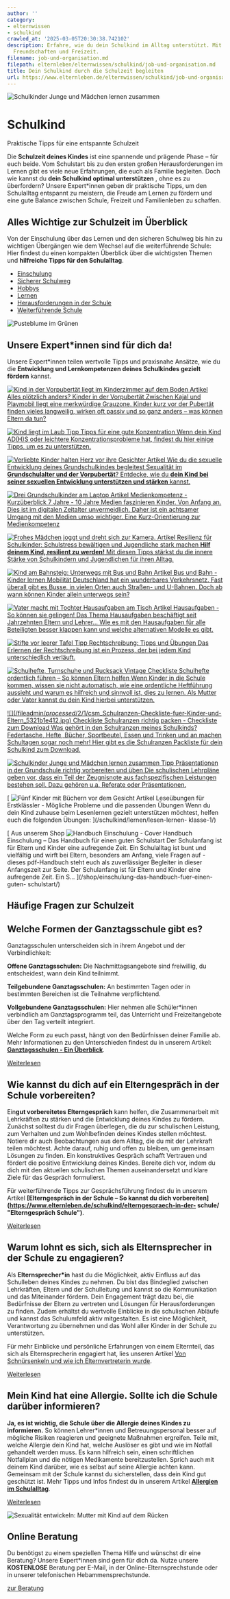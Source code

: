 ```yaml
---
author: ''
category:
- elternwissen
- schulkind
crawled_at: '2025-03-05T20:30:38.742102'
description: Erfahre, wie du dein Schulkind im Alltag unterstützt. Mit Tipps zu Lernen,
  Freundschaften und Freizeit.
filename: job-und-organisation.md
filepath: elternleben/elternwissen/schulkind/job-und-organisation.md
title: Dein Schulkind durch die Schulzeit begleiten
url: https://www.elternleben.de/elternwissen/schulkind/job-und-organisation/
---
```


![Schulkinder Junge und Mädchen lernen
zusammen](/fileadmin/Startseite/1_Elternwissen/5_Schulkind/Tipps_Pra__sentationen_in_der_Grundschule_richtig_vorbereiten_und_u__ben.jpg)

#  Schulkind

Praktische Tipps für eine entspannte Schulzeit

Die **Schulzeit deines Kindes** ist eine spannende und prägende Phase – für
euch beide. Vom Schulstart bis zu den ersten großen Herausforderungen im
Lernen gibt es viele neue Erfahrungen, die euch als Familie begleiten. Doch
wie kannst du **dein Schulkind optimal unterstützen** , ohne es zu
überfordern? Unsere Expert*innen geben dir praktische Tipps, um den
Schulalltag entspannt zu meistern, die Freude am Lernen zu fördern und eine
gute Balance zwischen Schule, Freizeit und Familienleben zu schaffen.

##  Alles Wichtige zur Schulzeit im Überblick

Von der Einschulung über das Lernen und den sicheren Schulweg bis hin zu
wichtigen Übergängen wie dem Wechsel auf die weiterführende Schule: Hier
findest du einen kompakten Überblick über die wichtigsten Themen und
**hilfreiche Tipps für den Schulalltag**.

  * [ Einschulung ](/schulkind/einschulung-tipps-fuer-einen-guten-schulstart/ "Einschulung")
  * [ Sicherer Schulweg ](/schulkind/sicherer-schulweg/)
  * [ Hobbys ](/schulkind/hobbys-fuer-kinder/)
  * [ Lernen ](/schulkind/lernen/)
  * [ Herausforderungen in der Schule ](/schulkind/herausforderungen-in-der-schule/)
  * [ Weiterführende Schule ](/schulkind/uebergang-von-der-grundschule-in-die-weiterfuehrende-schule/)

![Pusteblume im
Grünen](/fileadmin/_processed_/1/b/csm_Artikel_Entspannung_fu__r_Eltern_Genuss_wiederentdecken_8bbe4665cc.jpg)

##  Unsere Expert*innen sind für dich da!

Unsere Expert*innen teilen wertvolle Tipps und praxisnahe Ansätze, wie du die
**Entwicklung und Lernkompetenzen deines Schulkindes gezielt fördern** kannst.

[ ![Kind in der Vorpubertät liegt im Kinderzimmer auf dem Boden
](/fileadmin/_processed_/7/0/csm_Artikel_Alles_plo__tzlich_anders_Kinder_in_der_Vorpuberta__t_b66d20bf94.jpg)
Artikel Alles plötzlich anders? Kinder in der Vorpubertät Zwischen Kajal und
Playmobil liegt eine merkwürdige Grauzone. Kinder kurz vor der Pubertät finden
vieles langweilig, wirken oft passiv und so ganz anders – was können Eltern da
tun? ](/schulkind/vorpubertaet/)

[ ![Kind liegt im Laub
](/fileadmin/_processed_/b/3/csm_Tipps_Konzentrationstipps_bei_ADHS_5c345d13d7.jpg)
Tipp Tipps für eine gute Konzentration Wenn dein Kind AD(H)S oder leichtere
Konzentrationsprobleme hat, findest du hier einige Tipps, um es zu
unterstützen. ](/schulkind/lernen/konzentration-bei-kindern/)

[ ![Verliebte Kinder halten Herz vor ihre
Gesichter](/fileadmin/_processed_/c/0/csm_Artikel_Phasen_der_sexuellen_Entwicklung_IV_f8638f44cf.jpg)
Artikel Wie du die sexuelle Entwicklung deines Grundschulkindes begleitest
Sexualität im **Grundschulalter und der Vorpubertät**? Entdecke, wie du **dein
Kind bei seiner sexuellen Entwicklung unterstützen und stärken** kannst.
](/schulkind/sexuelle-entwicklung-deines-kindes-im-grundschulalter/)

[ ![Drei Grundschulkinder am
Laptop](/fileadmin/_processed_/5/0/csm_Artikel_Medienkompetenz_Kurzu__berblick_7-10_Grundschulkind_627ddf37f4.jpg)
Artikel Medienkompetenz - Kurzüberblick 7 Jahre - 10 Jahre Medien faszinieren
Kinder. Von Anfang an. Dies ist im digitalen Zeitalter unvermeidlich. Daher
ist ein achtsamer Umgang mit den Medien umso wichtiger. Eine Kurz-Orientierung
zur Medienkompetenz ](/schulkind/medien-im-alltag-von-grundschulkindern/)

[ ![Frohes Mädchen joggt und dreht sich zur
Kamera.](/fileadmin/_processed_/d/c/csm_Artikel_Resilienz_fu__r_Schulkinder_und_Teenager_CANVA_klein_07445654fa.jpg)
Artikel Resilienz für Schulkinder: Schulstress bewältigen und Jugendliche
stark machen **Hilf deinem Kind, resilient zu werden!** Mit diesen Tipps
stärkst du die innere Stärke von Schulkindern und Jugendlichen für ihren
Alltag. ](/schulkind/resilienz-fuer-schulkinder-staerken/)

[ ![Kind am Bahnsteig: Unterwegs mit Bus und
Bahn](/fileadmin/_processed_/2/9/csm_Artikel_Mobilitaet_mit_Bus_und_Bahn_4974b7146e.jpg)
Artikel Bus und Bahn - Kinder lernen Mobilität Deutschland hat ein wunderbares
Verkehrsnetz. Fast überall gibt es Busse, in vielen Orten auch Straßen- und
U-Bahnen. Doch ab wann können Kinder allein unterwegs sein?
](/schulkind/kinder-lernen-mobilitaet/)

[ ![Vater macht mit Tochter Hausaufgaben am
Tisch](/fileadmin/_processed_/1/8/csm_Artikel_Hausaufgaben_cad1f52aaa.jpg)
Artikel Hausaufgaben - So können sie gelingen! Das Thema Hausaufgaben
beschäftigt seit Jahrzehnten Eltern und Lehrer... Wie es mit den Hausaufgaben
für alle Beteiligten besser klappen kann und welche alternativen Modelle es
gibt. ](/schulkind/lernen/hausaufgaben/)

[ ![Stifte vor leerer
Tafel](/fileadmin/_processed_/3/1/csm_Tipps_Rechtschreibung_Tipps_und_U__bungen_b731aa8ab6.jpg)
Tipp Rechtschreibung: Tipps und Übungen Das Erlernen der Rechtschreibung ist
ein Prozess, der bei jedem Kind unterschiedlich verläuft.
](/schulkind/lernen/rechtschreibung-uebungen/)

[ ![Schulhefte, Turnschuhe und Rucksack
Vintage](/fileadmin/_processed_/0/7/csm_Checkliste_Schulhefte_ordentlich_fu__hren_so_ko__nnen_Eltern_helfen_495322dfda.jpg)
Checkliste Schulhefte ordentlich führen – So können Eltern helfen Wenn Kinder
in die Schule kommen, wissen sie nicht automatisch, wie eine ordentliche
Heftführung aussieht und warum es hilfreich und sinnvoll ist, dies zu lernen.
Als Mutter oder Vater kannst du dein Kind hierbei unterstützen.
](/schulkind/lernen/schulhefte-ordentlich-fuehren/)

[ ![](/fileadmin/_processed_/2/1/csm_Schulranzen-Checkliste-fuer-Kinder-und-
Eltern_5321b1e412.jpg) Checkliste Schulranzen richtig packen - Checkliste zum
Download Was gehört in den Schulranzen meines Schulkinds? Federtasche, Hefte,
Bücher, Sportbeutel, Essen und Trinken und an machen Schultagen sogar noch
mehr! Hier gibt es die Schulranzen Packliste für dein Schulkind zum Download.
](/schulkind/lernen/schulranzen-packen/)

[ ![Schulkinder Junge und Mädchen lernen
zusammen](/fileadmin/_processed_/b/2/csm_Tipps_Pra__sentationen_in_der_Grundschule_richtig_vorbereiten_und_u__ben_c1185b8547.jpg)
Tipp Präsentationen in der Grundschule richtig vorbereiten und üben Die
schulischen Lehrpläne geben vor, dass ein Teil der Zeugnisnote aus
fachspezifischen Leistungen bestehen soll. Dazu gehören u.a. Referate oder
Präsentationen. ](/schulkind/lernen/praesentationen-in-der-grundschule/)

[ ![Fünf Kinder mit Büchern vor dem
Gesicht](/fileadmin/_processed_/7/3/csm_Artikel_Leseu__bungen_fu__r_Erstkla__ssler_Mo__gliche_Probleme_und_die_passenden_U__bungen_b39aed122e.jpg)
Artikel Leseübungen für Erstklässler - Mögliche Probleme und die passenden
Übungen Wenn du dein Kind zuhause beim Lesenlernen gezielt unterstützen
möchtest, helfen euch die folgenden Übungen: ](/schulkind/lernen/lesen-lernen-
klasse-1/)

[ Aus unserem Shop ![Handbuch Einschulung -
Cover](/fileadmin/_processed_/e/6/csm_Handbuch_Einschulung_teaser_e30356b7d8.png)
Handbuch Einschulung – Das Handbuch für einen guten Schulstart Der Schulanfang
ist für Eltern und Kinder eine aufregende Zeit. Ein Schulalltag ist bunt und
vielfältig und wirft bei Eltern, besonders am Anfang, viele Fragen auf -
dieses pdf-Handbuch steht euch als zuverlässiger Begleiter in dieser
Anfangszeit zur Seite. Der Schulanfang ist für Eltern und Kinder eine
aufregende Zeit. Ein S…  ](/shop/einschulung-das-handbuch-fuer-einen-guten-
schulstart/)

##  Häufige Fragen zur Schulzeit

##  Welche Formen der Ganztagsschule gibt es?

Ganztagsschulen unterscheiden sich in ihrem Angebot und der Verbindlichkeit:

**Offene Ganztagsschulen:** Die Nachmittagsangebote sind freiwillig, du
entscheidest, wann dein Kind teilnimmt.

**Teilgebundene Ganztagsschulen:** An bestimmten Tagen oder in bestimmten
Bereichen ist die Teilnahme verpflichtend.

**Vollgebundene Ganztagsschulen:** Hier nehmen alle Schüler*innen verbindlich
am Ganztagsprogramm teil, das Unterricht und Freizeitangebote über den Tag
verteilt integriert.

Welche Form zu euch passt, hängt von den Bedürfnissen deiner Familie ab. Mehr
Informationen zu den Unterschieden findest du in unserem Artikel:
**[Ganztagsschulen - Ein
Überblick](https://www.elternleben.de/schulkind/ganztagsschulen/
"Ganztagsschulen")**.

[Weiterlesen](/schulkind/ganztagsschulen/)

##  Wie kannst du dich auf ein Elterngespräch in der Schule vorbereiten?

Ein**gut vorbereitetes Elterngespräch** kann helfen, die Zusammenarbeit mit
Lehrkräften zu stärken und die Entwicklung deines Kindes zu fördern. Zunächst
solltest du dir Fragen überlegen, die du zur schulischen Leistung, zum
Verhalten und zum Wohlbefinden deines Kindes stellen möchtest. Notiere dir
auch Beobachtungen aus dem Alltag, die du mit der Lehrkraft teilen möchtest.
Achte darauf, ruhig und offen zu bleiben, um gemeinsam Lösungen zu finden. Ein
konstruktives Gespräch schafft Vertrauen und fördert die positive Entwicklung
deines Kindes. Bereite dich vor, indem du dich mit den aktuellen schulischen
Themen auseinandersetzt und klare Ziele für das Gespräch formulierst.

Für weiterführende Tipps zur Gesprächsführung findest du in unserem Artikel
**[Elterngespräch in der Schule – So kannst du dich
vorbereiten](https://www.elternleben.de/schulkind/elterngespraech-in-der-
schule/ "Elterngespräch Schule")**.

[Weiterlesen](/schulkind/elterngespraech-in-der-schule/)

##  Warum lohnt es sich, sich als Elternsprecher in der Schule zu engagieren?

Als **Elternsprecher*in** hast du die Möglichkeit, aktiv Einfluss auf das
Schulleben deines Kindes zu nehmen. Du bist das Bindeglied zwischen
Lehrkräften, Eltern und der Schulleitung und kannst so die Kommunikation und
das Miteinander fördern. Dein Engagement trägt dazu bei, die Bedürfnisse der
Eltern zu vertreten und Lösungen für Herausforderungen zu finden. Zudem
erhältst du wertvolle Einblicke in die schulischen Abläufe und kannst das
Schulumfeld aktiv mitgestalten. Es ist eine Möglichkeit, Verantwortung zu
übernehmen und das Wohl aller Kinder in der Schule zu unterstützen.

Für mehr Einblicke und persönliche Erfahrungen von einem Elternteil, das sich
als Elternsprecherin engagiert hat, lies unseren Artikel [Von Schnürsenkeln
und wie ich Elternvertreterin
wurde](https://www.elternleben.de/schulkind/elternvertreter/
"Elternvertreter").

[Weiterlesen](/schulkind/elternvertreter/)

##  Mein Kind hat eine Allergie. Sollte ich die Schule darüber informieren?

**Ja, es ist wichtig, die Schule über die Allergie deines Kindes zu
informieren.** So können Lehrer*innen und Betreuungspersonal besser auf
mögliche Risiken reagieren und geeignete Maßnahmen ergreifen. Teile mit,
welche Allergie dein Kind hat, welche Auslöser es gibt und wie im Notfall
gehandelt werden muss. Es kann hilfreich sein, einen schriftlichen Notfallplan
und die nötigen Medikamente bereitzustellen. Sprich auch mit deinem Kind
darüber, wie es selbst auf seine Allergie achten kann. Gemeinsam mit der
Schule kannst du sicherstellen, dass dein Kind gut geschützt ist. Mehr Tipps
und Infos findest du in unserem Artikel **[Allergien im
Schulalltag](https://www.elternleben.de/schulkind/allergien-im-schulalltag/
"Allergien in der Schule")**.

[Weiterlesen](/schulkind/allergien-im-schulalltag/)

![Sexualität entwickeln: Mutter mit Kind auf dem
Rücken](/fileadmin/_processed_/6/b/csm_Tipps_Wie_unterstu__tze_ich_mein_Kind_dabei_eine_gesunde_Sexualita__t_zu_entwickeln_ea90708fd3.jpg)

##  Online Beratung

Du benötigst zu einem speziellen Thema Hilfe und wünschst dir eine Beratung?
Unsere Expert*innen sind gern für dich da. Nutze unsere **KOSTENLOSE**
Beratung per E-Mail, in der Online-Elternsprechstunde oder in unserer
telefonischen Hebammensprechstunde.

[ zur Beratung ](/online-beratung-formate/)

